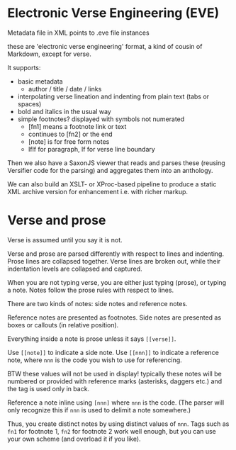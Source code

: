 # Electronic Verse Engineering (EVE)

Metadata file in XML points to .eve file instances

these are 'electronic verse engineering' format, a kind of cousin of Markdown, except for verse.

It supports:

- basic metadata
  - author / title / date / links
- interpolating verse lineation and indenting from plain text (tabs or spaces)
- bold and italics in the usual way
- simple footnotes? displayed with symbols not numerated
  - [fn1] means a footnote link or text
  - continues to [fn2] or the end
  - [note] is for free form notes
  - lflf for paragraph, lf for verse line boundary

Then we also have a SaxonJS viewer that reads and parses these (reusing Versifier code for the parsing) and aggregates them into an anthology.

We can also build an XSLT- or XProc-based pipeline to produce a static XML archive version for enhancement i.e. with richer markup.

# Verse and prose

Verse is assumed until you say it is not.

Verse and prose are parsed differently with respect to lines and indenting. Prose lines are collapsed together. Verse lines are broken out, while their indentation levels are collapsed and captured.

When you are not typing verse, you are either just typing (prose), or typing a note. Notes follow the prose rules with respect to lines.

There are two kinds of notes: side notes and reference notes.

Reference notes are presented as footnotes. Side notes are presented as boxes or callouts (in relative position).

Everything inside a note is prose unless it says `[[verse]]`.

Use `[[note]]` to indicate a side note. Use `[[nnn]]` to indicate a reference note, where `nnn` is the code you wish to use for referencing.

BTW these values will not be used in display! typically these notes will be numbered or provided with reference marks (asterisks, daggers etc.) and the tag is used only in back.

Reference a note inline using `[nnn]` where `nnn` is the code. (The parser will only recognize this if `nnn` is used to delimit a note somewhere.)

Thus, you create distinct notes by using distinct values of `nnn`. Tags such as `fn1` for footnote 1, `fn2` for footnote 2 work well enough, but you can use your own scheme (and overload it if you like).
